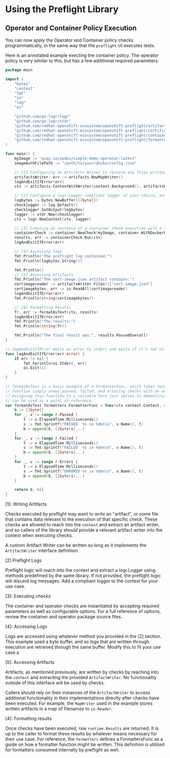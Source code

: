 # Using the Preflight Library

## Operator and Container Policy Execution

You can now apply the Operator and Container policy checks programmatically, in
the same way that the `preflight` cli executes tests.

Here is an annotated example execting the container policy. The operator policy
is very similar to this, but has a few additional required parameters.

```go
package main

import (
	"bytes"
	"context"
	"fmt"
	"io"
	"log"
	"os"

	"github.com/go-logr/logr"
	"github.com/go-logr/stdr"
	"github.com/redhat-openshift-ecosystem/openshift-preflight/artifacts"
	"github.com/redhat-openshift-ecosystem/openshift-preflight/certification"
	"github.com/redhat-openshift-ecosystem/openshift-preflight/container"
	"github.com/redhat-openshift-ecosystem/openshift-preflight/formatters"
)

func main() {
	myImage := "quay.io/opdev/simple-demo-operator:latest"
	imageAuthFilePath := "/path/to/your/dockerconfig.json"

	// [1] Configuring an Artifacts Writer to receive any files written by checks
	artifactsWriter, err := artifacts.NewMapWriter()
	logAndExitIfError(err)
	ctx := artifacts.ContextWithWriter(context.Background(), artifactsWriter)

	// [2] Configure a logr.Logger compliant logger of your choice, and add it to the context
	logbytes := bytes.NewBuffer([]byte{})
	checklogger := log.Default()
	checklogger.SetOutput(logbytes)
	logger := stdr.New(checklogger)
	ctx = logr.NewContext(ctx, logger)

	// [3] Creating an instance of a container check execution with a single option.
	containerCheck := container.NewCheck(myImage, container.WithDockerConfigJSONFromFile(imageAuthFilePath))
	results, err := containerCheck.Run(ctx)
	logAndExitIfError(err)

	// [4] Accessing logs
	fmt.Println("The preflight log contained:")
	fmt.Println(logbytes.String())

	fmt.Println()
	// [5] Accessing Artifacts
	fmt.Println("The cert-image.json artifact contains:")
	certimagereader := artifactsWriter.Files()["cert-image.json"]
	certimagebytes, err := io.ReadAll(certimagereader)
	logAndExitIfError(err)
	fmt.Println(string(certimagebytes))

	// [6] Formatting Results
	fr, err := formatAsText(ctx, results)
	logAndExitIfError(err)
	fmt.Println("The results:")
	fmt.Println(string(fr))

	fmt.Println("The final result was:", results.PassedOverall)
}

// logAndExitIfError emits an error to stderr and exits if it's not nil.
func logAndExitIfError(err error) {
	if err != nil {
		fmt.Fprintln(os.Stderr, err)
		os.Exit(1)
	}
}

// formatAsText is a basic example of a FormatterFunc, which takes results and represents it as desired. This
// function simply shows passed, failed, and erroring checks with an equivalent prefix, and how long it took.
// Assigning this function to a variable here just serves to demonstrate that the formatters.FormatterFunc type
// can be used as a point of reference.
var formatAsText formatters.FormatterFunc = func(ctx context.Context, r certification.Results) (response []byte, formattingError error) {
	b := []byte{}
	for _, v := range r.Passed {
		t := v.ElapsedTime.Milliseconds()
		s := fmt.Sprintf("PASSED  %s in %dms\n", v.Name(), t)
		b = append(b, []byte(s)...)
	}
	for _, v := range r.Failed {
		t := v.ElapsedTime.Milliseconds()
		s := fmt.Sprintf("FAILED  %s in %dms\n", v.Name(), t)
		b = append(b, []byte(s)...)
	}
	for _, v := range r.Errors {
		t := v.ElapsedTime.Milliseconds()
		s := fmt.Sprintf("ERRORED %s in %dms\n", v.Name(), t)
		b = append(b, []byte(s)...)
	}

	return b, nil
}
```

[1]: Writing Artifacts

Checks executed by preflight may want to write an "artifact", or some file that
contains data relevant to the execution of that specific check. These checks are
allowed to reach into the `context` and extract an artifact writer, and so
callers of the library should provide a relevant artifact writer into the
context when executing checks.

A custom Artifact Writer can be written so long as it implements the
`ArtifactWriter` interface definition.

[2] Preflight Logs

Preflight logic will reach into the context and extract a logr.Logger using
methods predefined by the same library. If not provided, the preflight logic
will discard log messages. Add a compliant logger to the context for your use
case.

[3]: Executing checks

The container and operator checks are instantiated by accepting required
parameters as well as configurable options. For a full reference of options,
review the container and operator package source files.

[4]: Accessing Logs

Logs are accessed using whatever method you provided in the [2] section. This
example used a byte buffer, and so logs that are written through execution are
retrieved through the same buffer. Modify this to fit your use case.a

[5]: Accessing Artifacts

Artifacts, as mentioned previously, are written by checks by reaching into the
`context` and extracting the provided `ArtifactWriter`. No functionality outside
of this interface will be used by checks.

Callers should rely on their instances of the `ArtifactWriter` to access
additional functionality in their implementations directly after checks have
been executed. For example, the `MapWriter` used in the example stores written
artifacts in a map of filenames to `io.Reader`.

[4]: Formatting results

Once checks have been executed, raw `runtime.Results` are returned. It is up to
the caller to format these results by whatever means necessary for their use
case. For reference, the `formatters` defines a FormattersFunc as a guide on how
a formatter function might be written. This definition is utilized for
formatters consumed internally by preflight as well.